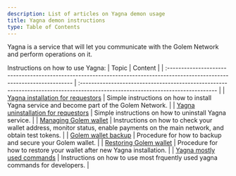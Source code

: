 ```yaml
---
description: List of articles on Yagna demon usage
title: Yagna demon instructions
type: Table of Contents
---
```


Yagna is a service that will let you communicate with the Golem Network and perform operations on it.

Instructions on how to use Yagna:
| Topic | Content |
| :-------------------------------------------------------------------------------------------------------------------------- | :------------------------------------------------------------------------------------------------------------------------------ |
| [Yagna installation for requestors](/docs/ja/creators/tools/yagna/yagna-installation-for-requestors) | Simple instructions on how to install Yagna service and become part of the Golem Network. |
| [Yagna uninstallation for requestors](/docs/ja/creators/tools/yagna/requestor-uninstallation) | Simple instructions on how to uninstall Yagna service. |
| [Managing Golem wallet](/docs/ja/creators/tools/yagna/managing-golem-wallet) | Instructions on how to check your wallet address, monitor status, enable payments on the main network, and obtain test tokens. |
| [Golem wallet backup](/docs/ja/creators/tools/yagna/golem-wallet-backup) | Procedure for how to backup and secure your Golem wallet. |
| [Restoring Golem wallet](/docs/ja/creators/tools/yagna/restoring-golem-wallet) | Procedure for how to restore your wallet after new Yagna installation. |
| [Yagna mostly used commands](/docs/ja/creators/tools/yagna/yagna-mostly-used-commands) | Instructions on how to use most frquently used yagna commands for developers. |
